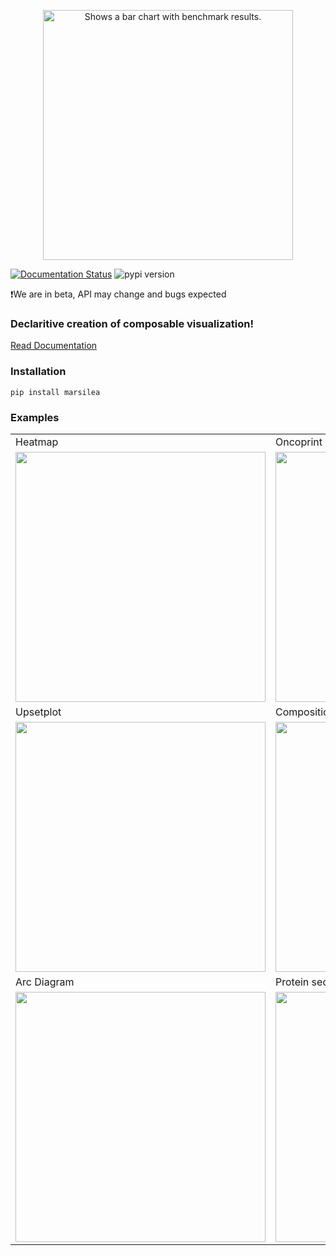 <p align="center">
  <picture align="center">
    <source media="(prefers-color-scheme: dark)" srcset="https://github.com/Marsilea-viz/marsilea/raw/main/img/banner-dark.jpg">
    <source media="(prefers-color-scheme: light)" srcset="https://github.com/Marsilea-viz/marsilea/raw/main/img/banner-blue.jpg">
    <img alt="Shows a bar chart with benchmark results." src="https://github.com/Marsilea-viz/marsilea/raw/main/img/banner-dark.jpg" width="400">
  </picture>
</p>

[![Documentation Status](https://img.shields.io/readthedocs/marsilea?color=57B77E&logo=readthedocs&logoColor=white&style=flat-square)](https://marsilea.readthedocs.io/en/stable)
![pypi version](https://img.shields.io/pypi/v/marsilea?color=0098FF&logo=python&logoColor=white&style=flat-square)

❗We are in beta, API may change and bugs expected

### Declaritive creation of composable visualization!

[Read Documentation](https://marsilea.readthedocs.io/)


### Installation

```shell
pip install marsilea
```

### Examples

|                                                                                                                 |                                                                                                               |
|-----------------------------------------------------------------------------------------------------------------|---------------------------------------------------------------------------------------------------------------|
|                                                     Heatmap                                                     |                                                   Oncoprint                                                   |
| <img src="https://marsilea.readthedocs.io/en/latest/_images/sphx_glr_plot_pbmc3k_001_2_00x.png" width=400>      | <img src="https://marsilea.readthedocs.io/en/latest/_images/sphx_glr_plot_oncoprint_005_2_00x.png" width=400> |
|                                                    Upsetplot                                                    |                                            Composition Stacked Bar                                            |
| <img src="https://marsilea.readthedocs.io/en/latest/_images/sphx_glr_plot_upset_001_2_00x.png" width=400>       | <img src="https://marsilea.readthedocs.io/en/latest/_images/sphx_glr_plot_oil_well_001_2_00x.png" width=400>  |
|                                                   Arc Diagram                                                   |                                           Protein sequence alignment                                          |
| <img src="https://marsilea.readthedocs.io/en/latest/_images/sphx_glr_plot_arc_diagram_001_2_00x.png" width=400> | <img src="https://marsilea.readthedocs.io/en/latest/_images/sphx_glr_plot_seqalign_001_2_00x.png" width=400>  |
